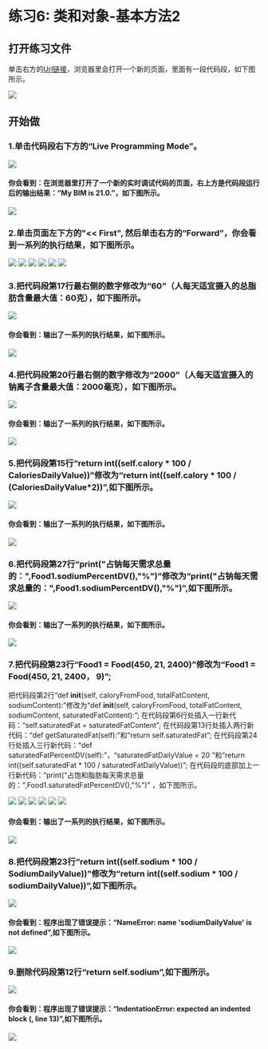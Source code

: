 ﻿# 练习6: 类和对象-基本方法2

## 打开练习文件

单击右方的[Url链接](http://pythontutor.com/visualize.html#code=class%20Food%3A%0A%20%20%20%20def%20__init__%28self,%20caloryFromFood,%20totalFatContent,%20sodiumContent%29%3A%0A%20%20%20%20%20%20%20%20self.calory%20%3D%20caloryFromFood%0A%20%20%20%20%20%20%20%20self.totalFat%20%3D%20totalFatContent%0A%20%20%20%20%20%20%20%20self.sodium%20%3D%20sodiumContent%0A%20%20%20%20def%20getCalory%28self%29%3A%0A%20%20%20%20%20%20%20%20return%20self.calory%0A%20%20%20%20def%20getTotalFat%28self%29%3A%0A%20%20%20%20%20%20%20%20return%20self.totalFat%0A%20%20%20%20def%20getSodium%28self%29%3A%0A%20%20%20%20%20%20%20%20return%20self.sodium%0A%0A%20%20%20%20def%20caloryPercentDV%28self%29%3A%0A%20%20%20%20%20%20%20%20CaloriesDailyValue%20%3D%202000%20%20%20%20%20%20%20%0A%20%20%20%20%20%20%20%20return%20int%28%28self.calory%20*%20100%20/%20CaloriesDailyValue%29%29%0A%20%20%20%20def%20totalFatPercentDV%28self%29%3A%0A%20%20%20%20%20%20%20%20TotalFatDailyValue%20%3D%2065%20%20%0A%20%20%20%20%20%20%20%20return%20int%28%28self.totalFat%20*%20100%20/%20TotalFatDailyValue%29%29%0A%20%20%20%20def%20sodiumPercentDV%28self%29%3A%0A%20%20%20%20%20%20%20%20SodiumDailyValue%20%3D%202400%20%20%20%20%20%0A%20%20%20%20%20%20%20%20return%20int%28%28self.sodium%20*%20100%20/%20SodiumDailyValue%29%29%0A%0AFood1%20%3D%20Food%28450,%2021,%202400%29%0A%0Aprint%28%22%E5%8D%A0%E5%8D%A1%E8%B7%AF%E9%87%8C%E6%AF%8F%E5%A4%A9%E9%9C%80%E6%B1%82%E6%80%BB%E9%87%8F%E7%9A%84%EF%BC%9A%22,Food1.caloryPercentDV%28%29,%22%25%22%29%0Aprint%28%22%E5%8D%A0%E6%80%BB%E8%84%82%E8%82%AA%E6%AF%8F%E5%A4%A9%E9%9C%80%E6%B1%82%E6%80%BB%E9%87%8F%E7%9A%84%EF%BC%9A%22,Food1.totalFatPercentDV%28%29,%22%25%22%29%0Aprint%28%22%E5%8D%A0%E9%92%A0%E6%AF%8F%E5%A4%A9%E9%9C%80%E6%B1%82%E6%80%BB%E9%87%8F%E7%9A%84%EF%BC%9A%22,Food1.sodiumPercentDV%28%29,%22%25%22%29&cumulative=false&heapPrimitives=nevernest&mode=edit&origin=opt-frontend.js&py=3&rawInputLstJSON=%5B%5D&textReferences=false)，浏览器里会打开一个新的页面，里面有一段代码段，如下图所示。

![](/images/章1-快速掌握编程的基础知识/类和对象-基本方法2/0.bmp)

## 开始做

### 1.单击代码段右下方的“Live Programming Mode”。

![](/images/章1-快速掌握编程的基础知识/类和对象-基本方法2/1a.bmp)

#### 你会看到：在浏览器里打开了一个新的实时调试代码的页面，右上方是代码段运行后的输出结果：“My BIM is 21.0.”，如下图所示。

![](/images/章1-快速掌握编程的基础知识/类和对象-基本方法2/1b.bmp)

### 2.单击页面左下方的"<< First", 然后单击右方的“Forward”，你会看到一系列的执行结果，如下图所示。

![](/images/章1-快速掌握编程的基础知识/类和对象-基本方法2/2b1.bmp)
![](/images/章1-快速掌握编程的基础知识/类和对象-基本方法2/2b2.bmp)
![](/images/章1-快速掌握编程的基础知识/类和对象-基本方法2/2b3.bmp)
![](/images/章1-快速掌握编程的基础知识/类和对象-基本方法2/2b4.bmp)
![](/images/章1-快速掌握编程的基础知识/类和对象-基本方法2/2b5.bmp)
![](/images/章1-快速掌握编程的基础知识/类和对象-基本方法2/2b6.bmp)

### 3.把代码段第17行最右侧的数字修改为“60”（人每天适宜摄入的总脂肪含量最大值：60克），如下图所示。

![](/images/章1-快速掌握编程的基础知识/类和对象-基本方法2/3a.bmp)

#### 你会看到：输出了一系列的执行结果，如下图所示。

![](/images/章1-快速掌握编程的基础知识/类和对象-基本方法2/3b.bmp)

### 4.把代码段第20行最右侧的数字修改为“2000”（人每天适宜摄入的钠离子含量最大值：2000毫克），如下图所示。

![](/images/章1-快速掌握编程的基础知识/类和对象-基本方法2/4a.bmp)

#### 你会看到：输出了一系列的执行结果，如下图所示。

![](/images/章1-快速掌握编程的基础知识/类和对象-基本方法2/4b.bmp)

### 5.把代码段第15行“return int((self.calory * 100 / CaloriesDailyValue))”修改为“return int((self.calory * 100 / (CaloriesDailyValue*2))”,如下图所示。

![](/images/章1-快速掌握编程的基础知识/类和对象-基本方法2/5a.bmp)

#### 你会看到：输出了一系列的执行结果，如下图所示。

![](/images/章1-快速掌握编程的基础知识/类和对象-基本方法2/5b.bmp)

### 6.把代码段第27行“print("占钠每天需求总量的：",Food1.sodiumPercentDV(),"%")”修改为“print("占钠每天需求总量的：",Food1.sodiumPercentDV(),"%")”,如下图所示。

![](/images/章1-快速掌握编程的基础知识/类和对象-基本方法2/6a.bmp)

#### 你会看到：输出了一系列的执行结果，如下图所示。

![](/images/章1-快速掌握编程的基础知识/类和对象-基本方法2/6b.bmp)

### 7.把代码段第23行“Food1 = Food(450, 21, 2400)”修改为“Food1 = Food(450, 21, 2400， 9)”;
把代码段第2行“def __init__(self, caloryFromFood, totalFatContent, sodiumContent):”修改为“def __init__(self, caloryFromFood, totalFatContent, sodiumContent, saturatedFatContent):”;
在代码段第6行处插入一行新代码：“self.saturatedFat = saturatedFatContent”;
在代码段第13行处插入两行新代码：“def getSaturatedFat(self):”和“return self.saturatedFat”;
在代码段第24行处插入三行新代码：“def saturatedFatPercentDV(self):”，“saturatedFatDailyValue = 20 ”和“return int((self.saturatedFat * 100 / saturatedFatDailyValue))”;
在代码段的底部加上一行新代码：“print("占饱和脂肪每天需求总量的：",Food1.saturatedFatPercentDV(),"%")”
，如下图所示。

![](/images/章1-快速掌握编程的基础知识/类和对象-基本方法1/7a1.bmp)
![](/images/章1-快速掌握编程的基础知识/类和对象-基本方法1/7a2.bmp)
![](/images/章1-快速掌握编程的基础知识/类和对象-基本方法1/7a3.bmp)
![](/images/章1-快速掌握编程的基础知识/类和对象-基本方法1/7a4.bmp)
![](/images/章1-快速掌握编程的基础知识/类和对象-基本方法1/7a5.bmp)
![](/images/章1-快速掌握编程的基础知识/类和对象-基本方法1/7a6.bmp)

#### 你会看到：输出了一系列的执行结果，如下图所示。

![](/images/章1-快速掌握编程的基础知识/类和对象-基本方法1/7b.bmp)

### 8.把代码段第23行“return int((self.sodium * 100 / SodiumDailyValue))”修改为“return int((self.sodium * 100 / sodiumDailyValue))”,如下图所示。

![](/images/章1-快速掌握编程的基础知识/类和对象-基本方法2/8a.bmp)

#### 你会看到：程序出现了错误提示：“NameError: name 'sodiumDailyValue' is not defined”,如下图所示。

![](/images/章1-快速掌握编程的基础知识/类和对象-基本方法2/8b.bmp)

### 9.删除代码段第12行“return self.sodium”,如下图所示。

![](/images/章1-快速掌握编程的基础知识/类和对象-基本方法2/9a.bmp)

#### 你会看到：程序出现了错误提示：“IndentationError: expected an indented block (<string>, line 13)”,如下图所示。

![](/images/章1-快速掌握编程的基础知识/类和对象-基本方法2/9b.bmp)